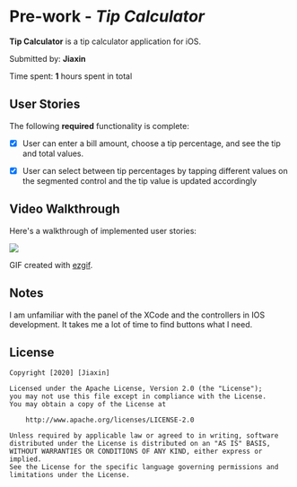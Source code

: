 # Pre-work - *Tip Calculator*

**Tip Calculator** is a tip calculator application for iOS.

Submitted by: **Jiaxin**

Time spent: **1** hours spent in total

## User Stories

The following **required** functionality is complete:

* [x] User can enter a bill amount, choose a tip percentage, and see the tip and total values.
* [x] User can select between tip percentages by tapping different values on the segmented control and the tip value is updated accordingly


## Video Walkthrough

Here's a walkthrough of implemented user stories:

![](https://i.imgur.com/DYCwHK2.gif)

GIF created with [ezgif](https://ezgif.com/video-to-gif/).

## Notes

I am unfamiliar with the panel of the XCode and the controllers in IOS development.
It takes me a lot of time to find buttons what I need.

## License

    Copyright [2020] [Jiaxin]

    Licensed under the Apache License, Version 2.0 (the "License");
    you may not use this file except in compliance with the License.
    You may obtain a copy of the License at

        http://www.apache.org/licenses/LICENSE-2.0

    Unless required by applicable law or agreed to in writing, software
    distributed under the License is distributed on an "AS IS" BASIS,
    WITHOUT WARRANTIES OR CONDITIONS OF ANY KIND, either express or implied.
    See the License for the specific language governing permissions and
    limitations under the License.